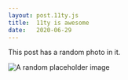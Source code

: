 ```yaml
---
layout: post.11ty.js
title:  11ty is awesome
date:   2020-06-29
---
```


This post has a random photo in it.

![A random placeholder image](https://source.unsplash.com/random/600x400)
